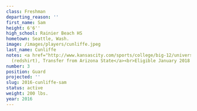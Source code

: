 ```yaml
---
class: Freshman
departing_reason: ''
first_name: Sam
height: 6'6''
high_school: Rainier Beach HS
hometown: Seattle, Wash.
image: /images/players/cunliffe.jpeg
last_name: Cunliffe
notes: <a href="http://www.kansascity.com/sports/college/big-12/university-of-kansas/article125174569.html">Sophomore
  (redshirt), Transfer from Arizona State</a><br>Eligible January 2018
number: 3
position: Guard
projected: ''
slug: 2016-cunliffe-sam
status: active
weight: 200 lbs.
year: 2016
---
```

